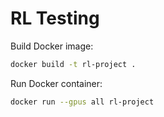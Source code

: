 # RL Testing

Build Docker image:
```sh
docker build -t rl-project .
```

Run Docker container:
```sh
docker run --gpus all rl-project
```
